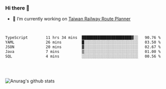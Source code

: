 ### Hi there 👋

- 🔭 I’m currently working on [Taiwan Railway Route Planner](https://github.com/Taiwan-Railway-Route-Planner)

<br/>

<!--START_SECTION:waka-->

```txt
TypeScript        11 hrs 34 mins  ██████████████████████▓░░   90.76 %
YAML              26 mins         █░░░░░░░░░░░░░░░░░░░░░░░░   03.50 %
JSON              20 mins         ▓░░░░░░░░░░░░░░░░░░░░░░░░   02.67 %
Java              7 mins          ▒░░░░░░░░░░░░░░░░░░░░░░░░   01.00 %
SQL               4 mins          ░░░░░░░░░░░░░░░░░░░░░░░░░   00.56 %
```

<!--END_SECTION:waka-->

<br/>
<br/>

![Anurag's github stats](https://github-readme-stats.vercel.app/api?username=DepickereSven&show_icons=true&theme=tokyonight)



<!--
**DepickereSven/DepickereSven** is a ✨ _special_ ✨ repository because its `README.md` (this file) appears on your GitHub profile.

Here are some ideas to get you started:

- 🔭 I’m currently working on ...
- 🌱 I’m currently learning ...
- 👯 I’m looking to collaborate on ...
- 🤔 I’m looking for help with ...
- 💬 Ask me about ...
- 📫 How to reach me: ...
- 😄 Pronouns: ...
- ⚡ Fun fact: ...
-->
